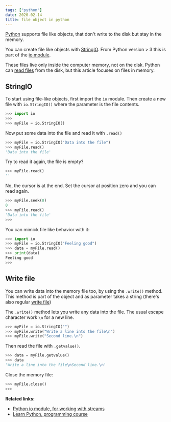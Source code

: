 ```yaml
---
tags: ["python"]
date: 2020-02-14
title: file object in python
---
```

<a href="https://python.org">Python</a> supports file like objects, that don't write to the disk but stay in the memory.

You can create file like objects with <a href="https://docs.python.org/2/library/stringio.html">StringIO</a>. From Python version > 3 this is part of the <a href="https://docs.python.org/3/library/io.html">io module</a>. 

These files live only inside the computer memory, not on the disk. Python can <a href="https://pythonbasics.org/read-file/">read files</a> from the disk, but this article focuses on files in memory.

## StringIO

To start using file-like objects, first import the `io` module. Then create a new file with `io.StringIO()` where the parameter is the file contents.

```python
>>> import io
>>> 
>>> myFile = io.StringIO()
```

Now put some data into the file and read it with `.read()`

```python
>>> myFile = io.StringIO("Data into the file")
>>> myFile.read()
'Data into the file'
```

Try to read it again, the file is empty?

```python
>>> myFile.read()
''
```

No, the cursor is at the end. Set the cursor at position zero and you can read again.

```python
>>> myFile.seek(0)
0
>>> myFile.read()
'Data into the file'
>>> 
```

You can mimick file like behavior with it:

```python
>>> import io
>>> myFile = io.StringIO("Feeling good")
>>> data = myFile.read()
>>> print(data)
Feeling good
>>> 
```

## Write file

You can write data into the memory file too, by using the `.write()` method. This method is part of the object and as parameter takes a string (there's also regular <a href="https://pythonbasics.org/write-file/">write file</a>)

The `.write()` method lets you write any data into the file. The usual escape character work `\n` for a new line.
 
```python
>>> myFile = io.StringIO("")
>>> myFile.write("Write a line into the file\n")
>>> myFile.write("Second line.\n")
```

Then read the file with `.getvalue()`.

```python
>>> data = myFile.getvalue()
>>> data
'Write a line into the file\nSecond line.\n'
```

Close the memory file:

```python
>>> myFile.close()
>>> 
```

**Related links:**
* <a href="https://docs.python.org/3/library/io.html">Python io module, for working with streams</a>
* <a href="https://gumroad.com/l/dcsp">Learn Python, programming course</a>


